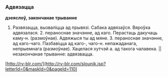 ### Адвязацца
**дзеяслоў, закончанае трыванне**

1. Развязацца, вызваліцца ад прывязі. Сабака адвязаўся. Вяроўка адвязалася. 2. пераноснае значэнне, ад каго. Перастаць дакучаць каму-н. (размоўнае). Адвяжыся ты ад мяне. 3. пераноснае значэнне, ад каго-чаго. Пазбавіцца ад каго-, чаго-н. непажаданага, непрыемнага (размоўнае). Хацелася хутчэй а. ад такога чалавека. || незакончанае трыванне: адвязвацца.

<a rel="author">[http://rv-blr.com/](http://rv-blr.com/slounik.jsp?letterId=0&maskId=0&pageId=110)</a>
